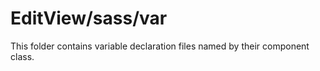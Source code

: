 # EditView/sass/var

This folder contains variable declaration files named by their component class.
